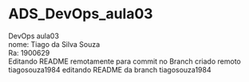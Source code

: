 # ADS_DevOps_aula03
DevOps aula03  
nome: Tiago da Silva Souza  
Ra: 1900629  
Editando README remotamente para commit no Branch criado remoto   
tiagosouza1984
editando README da branch tiagosouza1984  
